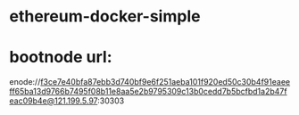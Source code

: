 # ethereum-docker-simple

# bootnode url:
enode://f3ce7e40bfa87ebb3d740bf9e6f251aeba101f920ed50c30b4f91eaeeff65ba13d9766b7495f08b11e8aa5e2b9795309c13b0cedd7b5bcfbd1a2b47feac09b4e@121.199.5.97:30303
